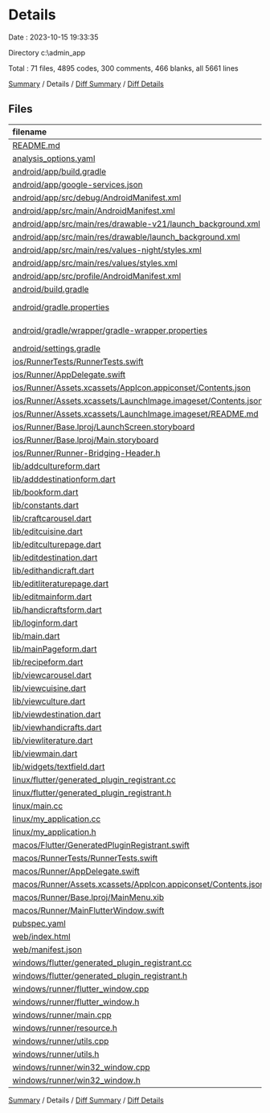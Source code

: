 # Details

Date : 2023-10-15 19:33:35

Directory c:\\admin_app

Total : 71 files,  4895 codes, 300 comments, 466 blanks, all 5661 lines

[Summary](results.md) / Details / [Diff Summary](diff.md) / [Diff Details](diff-details.md)

## Files
| filename | language | code | comment | blank | total |
| :--- | :--- | ---: | ---: | ---: | ---: |
| [README.md](/README.md) | Markdown | 10 | 0 | 7 | 17 |
| [analysis_options.yaml](/analysis_options.yaml) | YAML | 3 | 23 | 4 | 30 |
| [android/app/build.gradle](/android/app/build.gradle) | Gradle | 57 | 5 | 12 | 74 |
| [android/app/google-services.json](/android/app/google-services.json) | JSON | 67 | 0 | 0 | 67 |
| [android/app/src/debug/AndroidManifest.xml](/android/app/src/debug/AndroidManifest.xml) | XML | 3 | 4 | 1 | 8 |
| [android/app/src/main/AndroidManifest.xml](/android/app/src/main/AndroidManifest.xml) | XML | 27 | 6 | 1 | 34 |
| [android/app/src/main/res/drawable-v21/launch_background.xml](/android/app/src/main/res/drawable-v21/launch_background.xml) | XML | 4 | 7 | 2 | 13 |
| [android/app/src/main/res/drawable/launch_background.xml](/android/app/src/main/res/drawable/launch_background.xml) | XML | 4 | 7 | 2 | 13 |
| [android/app/src/main/res/values-night/styles.xml](/android/app/src/main/res/values-night/styles.xml) | XML | 9 | 9 | 1 | 19 |
| [android/app/src/main/res/values/styles.xml](/android/app/src/main/res/values/styles.xml) | XML | 9 | 9 | 1 | 19 |
| [android/app/src/profile/AndroidManifest.xml](/android/app/src/profile/AndroidManifest.xml) | XML | 3 | 4 | 1 | 8 |
| [android/build.gradle](/android/build.gradle) | Gradle | 28 | 0 | 5 | 33 |
| [android/gradle.properties](/android/gradle.properties) | Java Properties | 3 | 0 | 1 | 4 |
| [android/gradle/wrapper/gradle-wrapper.properties](/android/gradle/wrapper/gradle-wrapper.properties) | Java Properties | 5 | 0 | 1 | 6 |
| [android/settings.gradle](/android/settings.gradle) | Gradle | 8 | 0 | 4 | 12 |
| [ios/RunnerTests/RunnerTests.swift](/ios/RunnerTests/RunnerTests.swift) | Swift | 7 | 2 | 4 | 13 |
| [ios/Runner/AppDelegate.swift](/ios/Runner/AppDelegate.swift) | Swift | 12 | 0 | 2 | 14 |
| [ios/Runner/Assets.xcassets/AppIcon.appiconset/Contents.json](/ios/Runner/Assets.xcassets/AppIcon.appiconset/Contents.json) | JSON | 122 | 0 | 1 | 123 |
| [ios/Runner/Assets.xcassets/LaunchImage.imageset/Contents.json](/ios/Runner/Assets.xcassets/LaunchImage.imageset/Contents.json) | JSON | 23 | 0 | 1 | 24 |
| [ios/Runner/Assets.xcassets/LaunchImage.imageset/README.md](/ios/Runner/Assets.xcassets/LaunchImage.imageset/README.md) | Markdown | 3 | 0 | 2 | 5 |
| [ios/Runner/Base.lproj/LaunchScreen.storyboard](/ios/Runner/Base.lproj/LaunchScreen.storyboard) | XML | 36 | 1 | 1 | 38 |
| [ios/Runner/Base.lproj/Main.storyboard](/ios/Runner/Base.lproj/Main.storyboard) | XML | 25 | 1 | 1 | 27 |
| [ios/Runner/Runner-Bridging-Header.h](/ios/Runner/Runner-Bridging-Header.h) | C++ | 1 | 0 | 1 | 2 |
| [lib/addcultureform.dart](/lib/addcultureform.dart) | Dart | 168 | 1 | 6 | 175 |
| [lib/adddestinationform.dart](/lib/adddestinationform.dart) | Dart | 166 | 1 | 6 | 173 |
| [lib/bookform.dart](/lib/bookform.dart) | Dart | 209 | 1 | 14 | 224 |
| [lib/constants.dart](/lib/constants.dart) | Dart | 26 | 0 | 2 | 28 |
| [lib/craftcarousel.dart](/lib/craftcarousel.dart) | Dart | 211 | 5 | 10 | 226 |
| [lib/editcuisine.dart](/lib/editcuisine.dart) | Dart | 132 | 2 | 11 | 145 |
| [lib/editculturepage.dart](/lib/editculturepage.dart) | Dart | 103 | 1 | 7 | 111 |
| [lib/editdestination.dart](/lib/editdestination.dart) | Dart | 104 | 1 | 7 | 112 |
| [lib/edithandicraft.dart](/lib/edithandicraft.dart) | Dart | 114 | 1 | 6 | 121 |
| [lib/editliteraturepage.dart](/lib/editliteraturepage.dart) | Dart | 165 | 2 | 8 | 175 |
| [lib/editmainform.dart](/lib/editmainform.dart) | Dart | 104 | 1 | 7 | 112 |
| [lib/handicraftsform.dart](/lib/handicraftsform.dart) | Dart | 170 | 1 | 5 | 176 |
| [lib/loginform.dart](/lib/loginform.dart) | Dart | 103 | 1 | 6 | 110 |
| [lib/main.dart](/lib/main.dart) | Dart | 184 | 1 | 6 | 191 |
| [lib/mainPageform.dart](/lib/mainPageform.dart) | Dart | 166 | 1 | 8 | 175 |
| [lib/recipeform.dart](/lib/recipeform.dart) | Dart | 209 | 6 | 8 | 223 |
| [lib/viewcarousel.dart](/lib/viewcarousel.dart) | Dart | 149 | 1 | 10 | 160 |
| [lib/viewcuisine.dart](/lib/viewcuisine.dart) | Dart | 140 | 2 | 9 | 151 |
| [lib/viewculture.dart](/lib/viewculture.dart) | Dart | 127 | 1 | 8 | 136 |
| [lib/viewdestination.dart](/lib/viewdestination.dart) | Dart | 128 | 1 | 9 | 138 |
| [lib/viewhandicrafts.dart](/lib/viewhandicrafts.dart) | Dart | 125 | 1 | 10 | 136 |
| [lib/viewliterature.dart](/lib/viewliterature.dart) | Dart | 149 | 1 | 11 | 161 |
| [lib/viewmain.dart](/lib/viewmain.dart) | Dart | 123 | 1 | 9 | 133 |
| [lib/widgets/textfield.dart](/lib/widgets/textfield.dart) | Dart | 60 | 1 | 10 | 71 |
| [linux/flutter/generated_plugin_registrant.cc](/linux/flutter/generated_plugin_registrant.cc) | C++ | 7 | 4 | 5 | 16 |
| [linux/flutter/generated_plugin_registrant.h](/linux/flutter/generated_plugin_registrant.h) | C++ | 5 | 5 | 6 | 16 |
| [linux/main.cc](/linux/main.cc) | C++ | 5 | 0 | 2 | 7 |
| [linux/my_application.cc](/linux/my_application.cc) | C++ | 74 | 11 | 20 | 105 |
| [linux/my_application.h](/linux/my_application.h) | C++ | 7 | 7 | 5 | 19 |
| [macos/Flutter/GeneratedPluginRegistrant.swift](/macos/Flutter/GeneratedPluginRegistrant.swift) | Swift | 12 | 3 | 4 | 19 |
| [macos/RunnerTests/RunnerTests.swift](/macos/RunnerTests/RunnerTests.swift) | Swift | 7 | 2 | 4 | 13 |
| [macos/Runner/AppDelegate.swift](/macos/Runner/AppDelegate.swift) | Swift | 8 | 0 | 2 | 10 |
| [macos/Runner/Assets.xcassets/AppIcon.appiconset/Contents.json](/macos/Runner/Assets.xcassets/AppIcon.appiconset/Contents.json) | JSON | 68 | 0 | 1 | 69 |
| [macos/Runner/Base.lproj/MainMenu.xib](/macos/Runner/Base.lproj/MainMenu.xib) | XML | 343 | 0 | 1 | 344 |
| [macos/Runner/MainFlutterWindow.swift](/macos/Runner/MainFlutterWindow.swift) | Swift | 12 | 0 | 4 | 16 |
| [pubspec.yaml](/pubspec.yaml) | YAML | 29 | 48 | 14 | 91 |
| [web/index.html](/web/index.html) | HTML | 38 | 16 | 6 | 60 |
| [web/manifest.json](/web/manifest.json) | JSON | 35 | 0 | 1 | 36 |
| [windows/flutter/generated_plugin_registrant.cc](/windows/flutter/generated_plugin_registrant.cc) | C++ | 9 | 4 | 5 | 18 |
| [windows/flutter/generated_plugin_registrant.h](/windows/flutter/generated_plugin_registrant.h) | C++ | 5 | 5 | 6 | 16 |
| [windows/runner/flutter_window.cpp](/windows/runner/flutter_window.cpp) | C++ | 48 | 4 | 15 | 67 |
| [windows/runner/flutter_window.h](/windows/runner/flutter_window.h) | C++ | 20 | 5 | 9 | 34 |
| [windows/runner/main.cpp](/windows/runner/main.cpp) | C++ | 30 | 4 | 10 | 44 |
| [windows/runner/resource.h](/windows/runner/resource.h) | C++ | 9 | 6 | 2 | 17 |
| [windows/runner/utils.cpp](/windows/runner/utils.cpp) | C++ | 54 | 2 | 10 | 66 |
| [windows/runner/utils.h](/windows/runner/utils.h) | C++ | 8 | 6 | 6 | 20 |
| [windows/runner/win32_window.cpp](/windows/runner/win32_window.cpp) | C++ | 210 | 24 | 55 | 289 |
| [windows/runner/win32_window.h](/windows/runner/win32_window.h) | C++ | 48 | 31 | 24 | 103 |

[Summary](results.md) / Details / [Diff Summary](diff.md) / [Diff Details](diff-details.md)